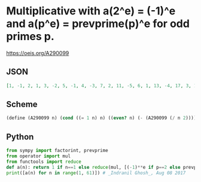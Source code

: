 # Multiplicative with a\(2^e\) \= \(\-1\)^e and a\(p^e\) \= prevprime\(p\)^e for odd primes p\.
https://oeis.org/A290099
## JSON
```JSON
[1, -1, 2, 1, 3, -2, 5, -1, 4, -3, 7, 2, 11, -5, 6, 1, 13, -4, 17, 3, 10, -7, 19, -2, 9, -11, 8, 5, 23, -6, 29, -1, 14, -13, 15, 4, 31, -17, 22, -3, 37, -10, 41, 7, 12, -19, 43, 2, 25, -9, 26, 11, 47, -8, 21, -5, 34, -23, 53, 6, 59, -29, 20, 1, 33, -14, 61, 13, 38, -15, 67, -4, 71, -31, 18, 17, 35, -22, 73, 3, 16, -37, 79, 10, 39, -41, 46, -7, 83, -12, 55]
```
## Scheme
```Scheme
(define (A290099 n) (cond ((= 1 n) n) ((even? n) (- (A290099 (/ n 2)))) (else (* (A000040 (+ -1 (A055396 n))) (A290099 (A032742 n))))))
```
## Python
```Python
from sympy import factorint, prevprime
from operator import mul
from functools import reduce
def a(n): return 1 if n==1 else reduce(mul, [(-1)**e if p==2 else prevprime(p)**e for p, e in factorint(n).items()])
print([a(n) for n in range(1, 61)]) # _Indranil Ghosh_, Aug 08 2017
```
